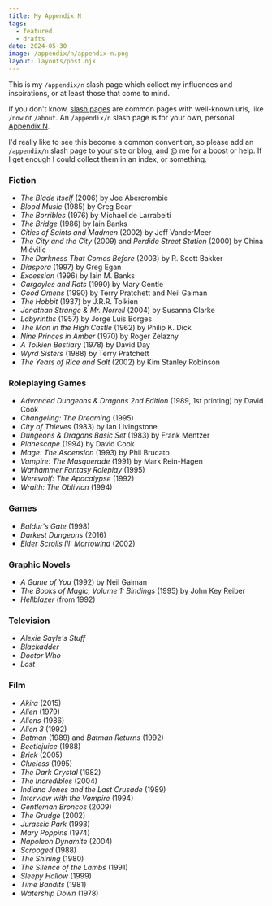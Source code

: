 ```yaml
---
title: My Appendix N
tags:
  - featured
  - drafts
date: 2024-05-30
image: /appendix/n/appendix-n.png
layout: layouts/post.njk
---
```

This is my `/appendix/n` slash page which collect my influences and inspirations, or at least those that come to mind.

If you don't know, [slash pages](https://slashpages.net/) are common pages with well-known urls, like `/now` or `/about`.  An `/appendix/n` slash page is for your own, personal [Appendix N](https://dungeonsdragons.fandom.com/wiki/Appendix_N).

 I'd really like to see this become a common convention, so please add an `/appendix/n` slash page to your site or blog, and @ me for a boost or help. If I get enough I could collect them in an index, or something.

<section class="two-column">

### Fiction

  - *The Blade Itself* (2006) by Joe Abercrombie
  - *Blood Music* (1985) by Greg Bear
  - _The Borribles_ (1976) by Michael de Larrabeiti
  - _The Bridge_ (1986) by Iain Banks
  - *Cities of Saints and Madmen* (2002) by Jeff VanderMeer
  - *The City and the City* (2009) and _Perdido Street Station_ (2000) by China Miéville
  - *The Darkness That Comes Before* (2003) by R. Scott Bakker
  - *Diaspora* (1997) by Greg Egan
  - *Excession* (1996) by Iain M. Banks
  - _Gargoyles and Rats_ (1990) by Mary Gentle
  - *Good Omens* (1990) by Terry Pratchett and Neil Gaiman
  - _The Hobbit_ (1937) by J.R.R. Tolkien
  - _Jonathan Strange & Mr. Norrell_ (2004) by Susanna Clarke
  - *Labyrinths* (1957) by Jorge Luis Borges
  - *The Man in the High Castle* (1962) by Philip K. Dick
  - *Nine Princes in Amber* (1970) by Roger Zelazny
  - *A Tolkien Bestiary* (1978) by David Day
  - _Wyrd Sisters_ (1988) by Terry Pratchett
  - *The Years of Rice and Salt* (2002) by Kim Stanley Robinson

### Roleplaying Games

  - *Advanced Dungeons & Dragons 2nd Edition* (1989, 1st printing) by David Cook
  - _Changeling: The Dreaming_ (1995)
  - _City of Thieves_ (1983) by Ian Livingstone
  - *Dungeons & Dragons Basic Set* (1983) by Frank Mentzer
  - _Planescape_ (1994) by David Cook
  - _Mage: The Ascension_ (1993) by Phil Brucato
  - _Vampire: The Masquerade_ (1991) by Mark Rein-Hagen
  - _Warhammer Fantasy Roleplay_ (1995)
  - _Werewolf: The Apocalypse_ (1992)
  - _Wraith: The Oblivion_ (1994)

### Games

  - *Baldur's Gate* (1998)
  - _Darkest Dungeons_ (2016)
  - _Elder Scrolls III: Morrowind_ (2002)

### Graphic Novels

* *A Game of You* (1992) by Neil Gaiman
* *The Books of Magic, Volume 1: Bindings* (1995) by John Key Reiber
* *Hellblazer* (from 1992)

### Television

  - *Alexie Sayle's Stuff*
  - *Blackadder*
  - _Doctor Who_
  - *Lost*

### Film

  - *Akira* (2015)
  - *Alien* (1979)
  - *Aliens* (1986)
  - *Alien 3* (1992)
  - *Batman* (1989) and *Batman Returns* (1992)
  - *Beetlejuice* (1988)
  - *Brick* (2005)
  - *Clueless* (1995)
  - *The Dark Crystal* (1982)
  - *The Incredibles* (2004)
  - *Indiana Jones and the Last Crusade* (1989)
  - *Interview with the Vampire* (1994)
  - *Gentleman Broncos* (2009)
  - *The Grudge* (2002)
  - *Jurassic Park* (1993)
  - *Mary Poppins* (1974)
  - *Napoleon Dynamite* (2004)
  - _Scrooged_ (1988)
  - *The Shining* (1980)
  - *The Silence of the Lambs* (1991)
  - *Sleepy Hollow* (1999)
  - _Time Bandits_ (1981)
  - *Watership Down* (1978)

</section>
